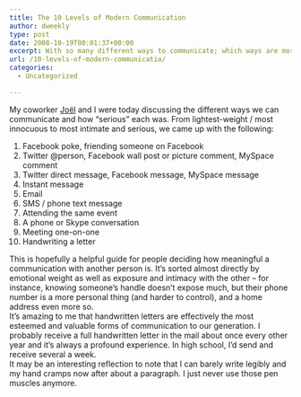 ```yaml
---
title: The 10 Levels of Modern Communication
author: dweekly
type: post
date: 2008-10-19T00:01:37+00:00
excerpt: With so many different ways to communicate; which ways are more important and meaningful than others?
url: /10-levels-of-modern-communicatio/
categories:
  - Uncategorized

---
```

My coworker [Joël][1] and I were today discussing the different ways we can communicate and how &#8220;serious&#8221; each was. From lightest-weight / most innocuous to most intimate and serious, we came up with the following:

  1. Facebook poke, friending someone on Facebook
  2. Twitter @person, Facebook wall post or picture comment, MySpace comment
  3. Twitter direct message, Facebook message, MySpace message
  4. Instant message
  5. Email
  6. SMS / phone text message
  7. Attending the same event
  8. A phone or Skype conversation
  9. Meeting one-on-one
 10. Handwriting a letter

<div>
  This is hopefully a helpful guide for people deciding how meaningful a communication with another person is. It&#8217;s sorted almost directly by emotional weight as well as exposure and intimacy with the other &#8211; for instance, knowing someone&#8217;s handle doesn&#8217;t expose much, but their phone number is a more personal thing (and harder to control), and a home address even more so.
</div>

<div>
</div>

<div>
  It&#8217;s amazing to me that handwritten letters are effectively the most esteemed and valuable forms of communication to our generation. I probably receive a full handwritten letter in the mail about once every other year and it&#8217;s always a profound experience. In high school, I&#8217;d send and receive several a week.
</div>

<div>
</div>

<div>
  It may be an interesting reflection to note that I can barely write legibly and my hand cramps now after about a paragraph. I just never use those pen muscles anymore.
</div>

 [1]: http://joel.franusic.com/